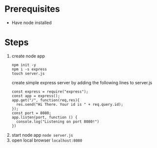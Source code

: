 # Prerequisites
* Have node installed

# Steps

1. create node app
   ```
   npm init -y
   npm i -s express
   touch server.js
   ```
   create simple express server by adding the following lines to server.js
   ```
   const express = require("express");
   const app = express();
   app.get("/", function(req,res){
     res.send("Hi There. Your id is " + req.query.id);
   });
   const port = 8080;
   app.listen(port, function () {
     console.log("Listening on port 8080!")
   })
   ```
2. start node app `node server.js`
3. open local browser `localhost:8080`